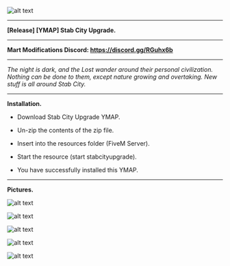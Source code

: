 ![alt text](https://forum.cfx.re/uploads/default/original/4X/d/2/b/d2b0e1263a055a9baa6384f53930f99acfe49aa0.png "Banner")

---

**[Release] [YMAP] Stab City Upgrade.**

---

**Mart Modifications Discord: https://discord.gg/RGuhx6b**

---

*The night is dark, and the Lost wander around their personal civilization. Nothing can be done to them, except nature growing and overtaking. New stuff is all around Stab City.*

---

**Installation.**

* Download Stab City Upgrade YMAP.

* Un-zip the contents of the zip file.

* Insert into the resources folder (FiveM Server).

* Start the resource (start stabcityupgrade).

* You have successfully installed this YMAP.

---

**Pictures.**

![alt text](https://forum.cfx.re/uploads/default/original/4X/a/d/6/ad6b855dbb4f331930d444c18fa4fc77141db115.jpeg "1")

![alt text](https://forum.cfx.re/uploads/default/original/4X/1/e/7/1e7df165f414f057351bcde281d1789eac114165.jpeg "2")

![alt text](https://forum.cfx.re/uploads/default/original/4X/1/8/6/1865cfd1595b0273de62774e409df652e8a11074.jpeg "3")

![alt text](https://forum.cfx.re/uploads/default/original/4X/a/6/b/a6b54a744324d4f609ee4bdbd01b56664bd139c9.jpeg "4")

![alt text](https://forum.cfx.re/uploads/default/original/4X/0/6/8/068e4d63bd97699a1fdd2f150ddfa90926d51a40.jpeg "5")
